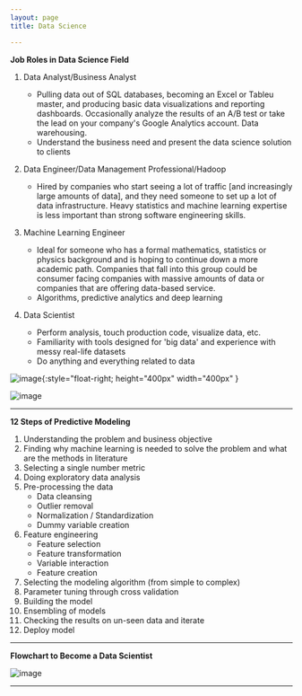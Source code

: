 ```yaml
---
layout: page 
title: Data Science

---
```

**Job Roles in Data Science Field**

1. Data Analyst/Business Analyst
	- Pulling data out of SQL databases, becoming an Excel or Tableu master, and producing basic data visualizations and reporting dashboards. Occasionally analyze the results of an A/B test or take the lead on your company's Google Analytics account. Data warehousing.
	- Understand the business need and present the data science solution to clients
	
2. Data Engineer/Data Management Professional/Hadoop
	- Hired by companies who start seeing a lot of traffic [and increasingly large amounts of data], and they need someone to set up a lot of data infrastructure. Heavy statistics and machine learning expertise is less important than strong software engineering skills.
	 
3. Machine Learning Engineer
	- Ideal for someone who has a formal mathematics, statistics or physics background and is hoping to continue down a more academic path. Companies that fall into this group could be consumer facing companies with massive amounts of data or companies that are offering data-based service.
	- Algorithms, predictive analytics and deep learning

4. Data Scientist
	- Perform analysis, touch production code, visualize data, etc.
	- Familiarity with tools designed for 'big data' and experience with messy real-life datasets
	- Do anything and everything related to data
	
	
![image]({{site.url}}{{site.baseurl}}/assets/images/data_Scientist.jpg){:style="float-right; height="400px" width="400px" }

![image]({{site.url}}{{site.baseurl}}/assets/images/data_science_skills.jpg)

----
**12 Steps of Predictive Modeling**
1. Understanding the problem and business objective
2. Finding why machine learning is needed to solve the problem and what are the methods in literature
3. Selecting a single number metric
4. Doing exploratory data analysis
5. Pre-processing the data
	- Data cleansing
	- Outlier removal	
	- Normalization / Standardization
 	- Dummy variable creation	
6. Feature engineering
	- Feature selection
	- Feature transformation
	- Variable interaction
	- Feature creation
7. Selecting the modeling algorithm (from simple to complex)
8. Parameter tuning through cross validation
9. Building the model
10. Ensembling of models
11. Checking the results on un-seen data and iterate
12. Deploy model

----
**Flowchart to Become a Data Scientist**

![image]({{site.url}}{{site.baseurl}}/assets/images/flowchart_datascience.png)

---
